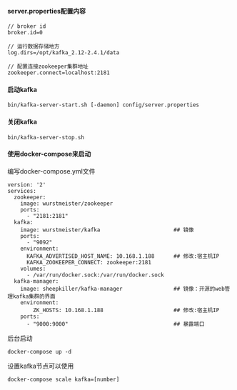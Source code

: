 #### server.properties配置内容
```
// broker id
broker.id=0

// 运行数据存储地方
log.dirs=/opt/kafka_2.12-2.4.1/data

// 配置连接zookeeper集群地址
zookeeper.connect=localhost:2181
```

#### 启动kafka
```
bin/kafka-server-start.sh [-daemon] config/server.properties
```

#### 关闭kafka
```
bin/kafka-server-stop.sh
```

#### 使用docker-compose来启动
编写docker-compose.yml文件
```
version: '2'
services:
  zookeeper:
    image: wurstmeister/zookeeper
    ports:
      - "2181:2181"
  kafka:
    image: wurstmeister/kafka                       ## 镜像
    ports:
      - "9092"
    environment:
      KAFKA_ADVERTISED_HOST_NAME: 10.168.1.188      ## 修改:宿主机IP
      KAFKA_ZOOKEEPER_CONNECT: zookeeper:2181
    volumes:
      - /var/run/docker.sock:/var/run/docker.sock
  kafka-manager:
    image: sheepkiller/kafka-manager                ## 镜像：开源的web管理kafka集群的界面
    environment:
        ZK_HOSTS: 10.168.1.188                      ## 修改:宿主机IP
    ports:
      - "9000:9000"                                 ## 暴露端口
```
后台启动
```
docker-compose up -d
```
设置kafka节点可以使用
```
docker-compose scale kafka=[number]
```
